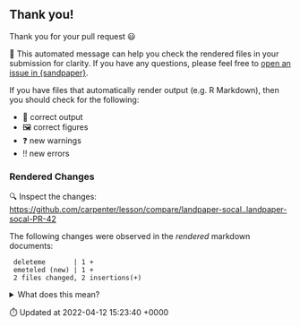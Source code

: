 ## Thank you!

Thank you for your pull request :smiley:

:robot: This automated message can help you check the rendered files in your submission for clarity. If you have any questions, please feel free to [open an issue in {sandpaper}](https://github.com/carpentries/sandpaper/issues/new).

If you have files that automatically render output (e.g. R Markdown), then you should check for the following:

 - :dart: correct output
 - :framed_picture: correct figures
 - :question: new warnings
 - :bangbang: new errors

### Rendered Changes

:mag: Inspect the changes: https://github.com/carpenter/lesson/compare/landpaper-socal..landpaper-socal-PR-42


The following changes were observed in the _rendered_ markdown documents:

```
 deleteme       | 1 +
 emeteled (new) | 1 +
 2 files changed, 2 insertions(+)
```

<details>
<summary>What does this mean?</summary>

If you have source files that require output and figures to be generated (e.g.  R Markdown), then it is important to make sure the generated figures and output are reproducible.

This output provides a way for you to inspect the output in a diff-friendly manner so that it's easy to see the changes that occur due to new software versions or randomisation.

</details>

:stopwatch: Updated at 2022-04-12 15:23:40 +0000
